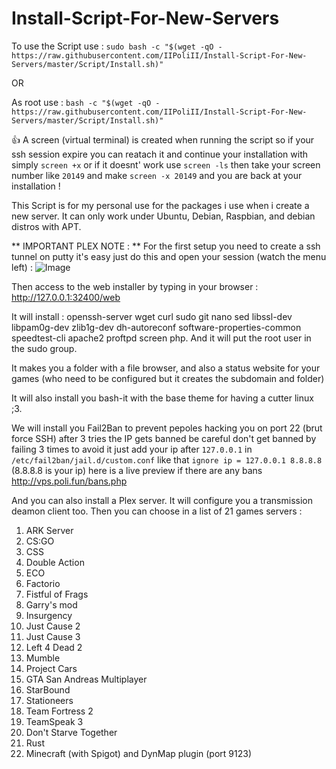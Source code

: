# Install-Script-For-New-Servers
To use the Script use :
`sudo bash -c "$(wget -qO - https://raw.githubusercontent.com/IIPoliII/Install-Script-For-New-Servers/master/Script/Install.sh)"`

OR

As root use :
`bash -c "$(wget -qO - https://raw.githubusercontent.com/IIPoliII/Install-Script-For-New-Servers/master/Script/Install.sh)"`

:+1: A screen (virtual terminal) is created when running the script so if your ssh session expire you can reatach it and continue your installation with simply `screen +x` or if it doesnt' work use `screen -ls` then take your screen number like `20149` and make `screen -x 20149` and you are back at your installation !

This Script is for my personal use for the packages i use when i create a new server.
It can only work under Ubuntu, Debian, Raspbian, and debian distros with APT.

** IMPORTANT PLEX NOTE : **
For the first setup you need to create a ssh tunnel on putty it's easy just do this and open your session (watch the menu left) : ![Image](https://i.imgur.com/8LyUcid.png)

Then access to the web installer by typing in your browser : http://127.0.0.1:32400/web

It will install : openssh-server wget curl sudo git nano sed libssl-dev libpam0g-dev zlib1g-dev dh-autoreconf software-properties-common speedtest-cli apache2 proftpd screen php.
And it will put the root user in the sudo group.

It makes you a folder with a file browser, and also a status website for your games (who need to be configured but it creates the subdomain and folder)

It will also install you bash-it with the base theme for having a cutter linux ;3. 

We will install you Fail2Ban to prevent pepoles hacking you on port 22 (brut force SSH) after 3 tries the IP gets banned be careful don't get banned by failing 3 times to avoid it just add your ip after `127.0.0.1` in `/etc/fail2ban/jail.d/custom.conf` like that `ignore ip = 127.0.0.1 8.8.8.8` (8.8.8.8 is your ip) here is a live preview if there are any bans http://vps.poli.fun/bans.php



And you can also install a Plex server.
It will configure you a transmission deamon client too.
Then you can choose in a list of 21 games servers :
 1) ARK Server
 2) CS:GO
 3) CSS
 4) Double Action
 5) ECO
 6) Factorio
 7) Fistful of Frags
 8) Garry's mod
 9) Insurgency
 10) Just Cause 2
 11) Just Cause 3
 12) Left 4 Dead 2
 13) Mumble
 14) Project Cars
 15) GTA San Andreas Multiplayer
 16) StarBound
 17) Stationeers
 18) Team Fortress 2
 19) TeamSpeak 3
 20) Don't Starve Together
 21) Rust
 22) Minecraft (with Spigot) and DynMap plugin (port 9123)
